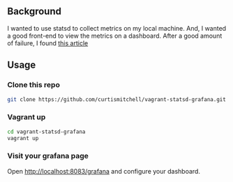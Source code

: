 ## Background
I wanted to use statsd to collect metrics on my local machine. And, I wanted a good front-end to view the metrics on a dashboard. After a good amount of failure, I found [this article](http://www.symantec.com/connect/blogs/metrics-cocktail-statsdinfluxdbgrafana)

## Usage

### Clone this repo

```bash
git clone https://github.com/curtismitchell/vagrant-statsd-grafana.git
```

### Vagrant up
```bash
cd vagrant-statsd-grafana
vagrant up
```

### Visit your grafana page
Open [http://localhost:8083/grafana](http://localhost:8083/grafana) and configure your dashboard.
